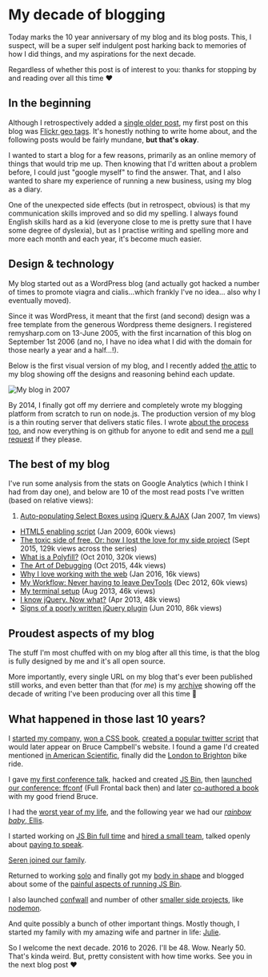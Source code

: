 # My decade of blogging

Today marks the 10 year anniversary of my blog and its blog posts. This, I suspect, will be a super self indulgent post harking back to memories of how I did things, and my aspirations for the next decade.

Regardless of whether this post is of interest to you: thanks for stopping by and reading over all this time ❤

<!--more-->

## In the beginning

Although I retrospectively added a [single older post](/2006/06/17/auto-selecting-navigation), my first post on this blog was [Flickr geo tags](/2006/09/01/flickr-geo-tags). It's honestly nothing to write home about, and the following posts would be fairly mundane, **but that's okay**.

I wanted to start a blog for a few reasons, primarily as an online memory of things that would trip me up. Then knowing that I'd written about a problem before, I could just "google myself" to find the answer. That, and I also wanted to share my experience of running a new business, using my blog as a diary.

One of the unexpected side effects (but in retrospect, obvious) is that my communication skills improved and so did my spelling. I always found English skills hard as a kid (everyone close to me is pretty sure that I have some degree of dyslexia), but as I practise writing and spelling more and more each month and each year, it's become much easier.

## Design & technology

My blog started out as a WordPress blog (and actually got hacked a number of times to promote viagra and cialis…which frankly I've no idea… also why I eventually moved).

Since it was WordPress, it meant that the first (and second) design was a free template from the generous Wordpress theme designers. I registered remysharp.com on 13-June 2005, with the first incarnation of this blog on September 1st 2006 (and no, I have no idea what I did with the domain for those nearly a year and a half…!).

Below is the first visual version of my blog, and I recently added [the attic](/attic) to my blog showing off the designs and reasoning behind each update.

![My blog in 2007](/images/blog-200702-cropped.png)

By 2014, I finally got off my derriere and completely wrote my blogging platform from scratch to run on node.js. The production version of my blog is a thin routing server that delivers static files. I wrote [about the process too](/2014/09/18/wordpress-ghost-harp-pt1), and now everything is on github for anyone to edit and send me a [pull request](https://github.com/remy/remysharp.com/pulls?utf8=%E2%9C%93&q=is%3Apr) if they please.

## The best of my blog

I've run some analysis from the stats on Google Analytics (which I think I had from day one), and below are 10 of the most read posts I've written (based on relative views):

1. [Auto-populating Select Boxes using jQuery & AJAX](/2007/01/20/auto-populating-select-boxes-using-jquery-ajax) (Jan 2007, 1m views)
- [HTML5 enabling script](/2009/01/07/html5-enabling-script) (Jan 2009, 600k views)
- [The toxic side of free. Or: how I lost the love for my side project](/2015/09/14/jsbin-toxic-part-1) (Sept 2015, 129k views across the series)
- [What is a Polyfill?](/2010/10/08/what-is-a-polyfill) (Oct 2010, 320k views)
- [The Art of Debugging](/2015/10/14/the-art-of-debugging) (Oct 2015, 44k views)
- [Why I love working with the web](/2016/01/20/why-i-love-working-with-the-web) (Jan 2016, 16k views)
- [My Workflow: Never having to leave DevTools](/2012/12/21/my-workflow-never-having-to-leave-devtools) (Dec 2012, 60k views)
- [My terminal setup](/2013/07/25/my-terminal-setup) (Aug 2013, 46k views)
- [I know jQuery. Now what?](/2013/04/19/i-know-jquery-now-what) (Apr 2013, 48k views)
- [Signs of a poorly written jQuery plugin](/2010/06/03/signs-of-a-poorly-written-jquery-plugin) (Jun 2010, 86k views)

## Proudest aspects of my blog

The stuff I'm most chuffed with on my blog after all this time, is that the blog is fully designed by me and it's all open source.

More importantly, every single URL on my blog that's ever been published still works, and even better than that (for *me*) is my [archive](/archive) showing off the decade of writing I've been producing over all this time 💪

## What happened in those last 10 years?

I [started my company](/2006/09/05/birth), [won a CSS book](https://remysharp.com/2006/12/19/css-mastery-ipod-giveaway), [created a popular twitter script](https://remysharp.com/2007/03/20/how-to-add-twitter-to-your-blog-without-it-hanging-your-site) that would later appear on Bruce Campbell's website. I found a game I'd created mentioned [in American Scientific](https://remysharp.com/2007/03/23/the-day-i-appeared-in-scientific-american), finally did the [London to Brighton](https://remysharp.com/2007/06/19/our-london-to-brighton-bike-ride-and-route) bike ride.

I gave [my first conference talk](https://remysharp.com/2008/03/13/presenting-jquery-at-qcon), hacked and created [JS Bin](/2008/10/06/js-bin-for-collaborative-javascript-debugging), then [launched our conference: ffconf](/2009/04/20/full-frontal-javascript-conference) (Full Frontal back then) and later [co-authored a book](https://www.amazon.com/Introducing-HTML5-Voices-That-Matter/dp/0321687299/ref=sr_1_2?ie=UTF8&qid=1470682881&sr=8-2) with my good friend Bruce.

I had the [worst year of my life](https://remysharp.com/2010/12/31/2010-the-year-ill-never-forget#tia), and the following year we had our [*rainbow baby*, Ellis](https://remysharp.com/2011/10/17/ellis-tennyson-sharp).

I started working on [JS Bin full time](https://remysharp.com/2013/08/14/jsbin-5th-birthday) and [hired a small team](https://remysharp.com/2013/09/24/i-am-hiring), talked openly about [paying to speak](https://remysharp.com/2014/03/07/youre-paying-to-speak).

[Seren joined our family](https://remysharp.com/2014/12/31/my-2014#family).

Returned to working [solo](https://remysharp.com/2015/01/05/reboot) and finally got my [body in shape](https://remysharp.com/2015/03/11/diet) and blogged about some of the [painful aspects of running JS Bin](https://remysharp.com/2015/09/14/jsbin-toxic-part-1).

I also launched [confwall](https://confwall.com) and number of other [smaller side projects](https://github.com/remy), like [nodemon](https://remysharp.com/2010/10/12/nodejs-rapid-development-nodemon).

And quite possibly a bunch of other important things. Mostly though, I started my family with my amazing wife and partner in life: [Julie](https://remysharp.com/2014/12/06/to-you).

So I welcome the next decade. 2016 to 2026. I'll be 48. Wow. Nearly 50. That's kinda weird. But, pretty consistent with how time works. See you in the next blog post ❤
